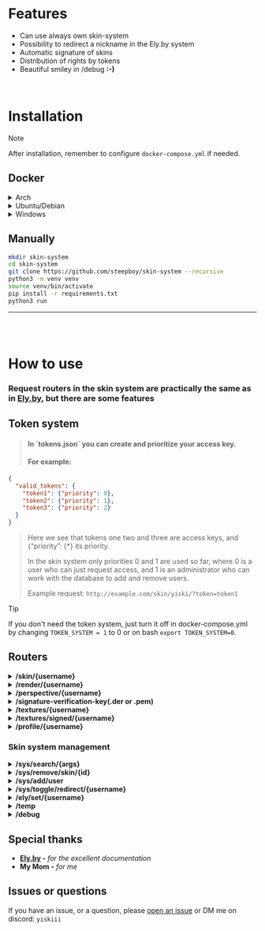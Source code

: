 # Features

- Can use always own skin-system
- Possibility to redirect a nickname in the Ely.by system
- Automatic signature of skins
- Distribution of rights by tokens
- Beautiful smiley in /debug **:-)**

<br>

# Installation
> [!NOTE]
> After installation, remember to configure `docker-compose.yml` if needed.

## Docker
<details><summary>Arch</summary>

```bash
sudo pacman -Syu git docker docker-compose
sudo systemctl enable docker
git clone https://github.com/steepboy/skin-system --recursive
cd skin-system
docker-compose up -d  --build
```

</details>
<details><summary>Ubuntu/Debian</summary>

```bash
sudo apt update && sudo apt upgrade
sudo apt-get install git docker-ce docker-ce-cli containerd.io docker-buildx-plugin docker-compose-plugin
sudo systemctl enable docker
git clone https://github.com/steepboy/skin-system --recursive
cd skin-system
docker-compose up -d  --build
```

</details>
<details><summary>Windows</summary>

#### Just install this: [Docker Desktop for Windows](https://docs.docker.com/desktop/install/windows-install/)

</details>

## Manually
```bash
mkdir skin-system
cd skin-system
git clone https://github.com/steepboy/skin-system --recursive
python3 -m venv venv
source venv/bin/activate
pip install -r requirements.txt
python3 run
```
___
<br>
<br>

# How to use
### Request routers in the skin system are practically the same as in [Ely.by](https://docs.ely.by/ru/skins-system.html#), but there are some features

## Token system
> <h4>In `tokens.json` you can create and prioritize your access key.</h4>
> <h4>For example:</h4>
```json
{
  "valid_tokens": {
    "token1": {"priority": 0},
    "token2": {"priority": 1},
    "token3": {"priority": 2}
  }
}
```
> Here we see that tokens one two and three are access keys, and {“priority”: {\*\} its priority.<br>
> 
> In the skin system only priorities 0 and 1 are used so far, where 0 is a user who can just request access, and 1 is an administrator who can work with the database to add and remove users.
>
> Example request: `http://example.com/skin/yiski/?token=token1`

> [!TIP]
> If you don't need the token system, just turn it off in docker-compose.yml by changing `TOKEN_SYSTEM = 1` to 0 or on bash `export TOKEN_SYSTEM=0`.

## Routers

<details><summary><b>/skin/{username}</b></summary>

> **Return skin image<br>**
> 
> Has a variable: *No*<br>
> Type: *GET*<br>
> Min token priority: *0*<br>
> Working through: *Ely.by (as soon own system too)*<br>
> Example request: `http://example.com/skin/yiski/?token=test`<br>

</details>
<details><summary><b>/render/{username}</b></summary>

> **Renders the character in 2D<br>**
> 
> Has a variable: **scale=** (default: 8) **type=** (body or head) **layer** (1 or 0) # second layer of skin on or off<br>
> Type: *GET*<br>
> Min token priority: *0*<br>
> Working through: *Ely.by (as soon own system too)*<br>
> Example request: `http://example.com/render/yiski?token=test&scale=20&type=body&layer=1`<br>

</details>
<details><summary><b>/perspective/{username}</b></summary>

> WARNING!!! Render in perspective does not show the second layer on the skin

> **render the character in perspective<br>**
> Has a variable: **scale=** (default: 8) **z=** (up or down) **y=** (front or back)<br>
> Type: *GET*<br>
> Min token priority: *0*<br>
> Working through: *Ely.by (as soon own system too)*<br>
> Example request: `http://example.com/perspective/yiski?token=test&scale=40&z=up&y=front`<br>

</details>
<details><summary><b>/signature-verification-key(.der or .pem)</b></summary>

> **[This endpoint returns a public key that can be used to verify a texture’s signature](https://docs.ely.by/en/skins-system.html#url)<br>**
> 
> Has a variable: *No*<br>
> Type: *GET*<br>
> Min token priority: *0*<br>
> Working through: *Ely.by future only*<br>
> Example request: `http://example.com/signature-verification-key.pem?token=test`<br>

</details>
<details><summary><b>/textures/{username}</b></summary>

> **Returns url for skin png<br>**
> 
> Has a variable: *No*<br>
> Type: *GET*<br>
> Min token priority: *0*<br>
> Working through: *Ely.by (as soon own system too)*<br>
> Example request: `http://example.com/textures/yiski?token=test`<br>

</details>
<details><summary><b>/textures/signed/{username}</b></summary>

> **Passes nickname, signature key and skin and information in base64<br>**
> 
> Has a variable: **proxy=** (true or false) # When true, the skin is not in the skin system, it will be retransmitted from Ely.by or Mojang.API<br>
> Type: *GET*<br>
> Min token priority: *0*<br>
> Working through: *skin-system and Ely.by*<br>
> Example request: `http://example.com/textures/signed/yiski?token=test&proxy=true`<br>

</details>
<details><summary><b>/profile/{username}</b></summary>

> **Passes nickname, signature key and skin and information in base64<br>**
> 
> Has a variable: **unsigned=** (true or false) # if true, does not show the signature key. More info: [here](https://docs.ely.by/en/skins-system.html#url)<br>
> Type: *GET*<br>
> Min token priority: *0*<br>
> Working through: *Ely.by future only*<br>
> Example request: `http://example.com/profile/yiski?token=test&unsigned=false`<br>

</details>

### Skin system management

<details><summary><b>/sys/search/{args}</b></summary>

> **If you enter a nickname or skin id, it will display what is stored in the DB skin system, but if you enter `<all>`, it will display the whole DB<br>**
> 
> Has a variable: **table=** (user_data or skin_data) # Which table should be searched**<br>
> Type: *GET*<br>
> Min token priority: *1*<br>
> Working through: *skin-system future only*<br>
> Example request: `http://example.com/sys/search/yiski?token=test1&table=user_data`<br>

</details>
<details><summary><b>/sys/remove/skin/{id}</b></summary>

> **Deletes the skin and all its data in the DB<br>**
> 
> Has a variable: *No*<br>
> Type: *GET*<br>
> Min token priority: *1*<br>
> Working through: *skin-system future only*<br>
> Example request: `http://example.com/sys/remove/skin/Ihdnwj12h?token=test1`<br>

</details>
<details><summary><b>/sys/add/user</b></summary>

> **Signs the skin and adds it to the DB<br>**
> 
> Type: *POST*<br>
> Min token priority: *1*<br>
> Working through: *skin-system future only*<br>
> Example request:<br>

```bash
curl -X POST http://example.com/sys/add/user \
  -F 'file=@/path/to/your/skin.png' \
  -F 'nickname=yiski'
  -F 'redirect=0' #Immediately set the redirect value, if 0, it will show the skin system data, if 1 Ely.by (diffault is 0)
  -F 'token=token'
```

</details>
<details><summary><b>/sys/toggle/redirect/{username}</b></summary>

> **Enables or disables nick redirect from Ely.by<br>**
> 
> Has a variable: **toggle=** (0 or 1)<br>
> Type: *GET*<br>
> Min token priority: *1*<br>
> Working through: *skin-system future only*<br>
> Example request: `http://example.com/sys/toggle/redirect/yiski?token=test1&toggle=0`<br>

</details>
<details><summary><b>/ely/set/{username}</b></summary>

> **Deletes the skin and all its data in the DB<br>**
> 
> Has a variable: **redirect=** (nickname or `<del>`) # Ely.by nickname skin of which will be forwarded. if `<del>` deletes the redirection nickname, if it has been<br>
> Type: *GET*<br>
> Min token priority: *1*<br>
> Working through: *skin-system future only*<br>
> Example request: `http://example.com/ely/set/yiski?token=test1&redirect=pablo`<br>

</details>
<details><summary><b>/temp</b></summary>

> **Temporarily saves the skin and gives a link to download it (Idk why I did this)<br>**
> 
> Type: *POST*<br>
> Min token priority: *1*<br>
> Working through: *skin-system future only*<br>
> Example request:<br>

```bash
curl -X POST http://example.com/temp \
  -F 'file=@/path/to/your/skin.png' \
  -F 'token=token' \
  -F 'time=60' #Time in seconds to delete. Max 300 seconds
```
</details>
<details><summary><b>/debug</b></summary>

> **just a debugi with a smiley face<br>**
> 
> Example request: `http://example.com/debug`<br>
</details>

## Special thanks

- **[Ely.by](https://ely.by) -** *for the excellent documentation*
- **My Mom -** *for me*

## Issues or questions

If you have an issue, or a question, please [open an issue](https://github.com/steepboy/skin-system/issues) or DM me on discord: `yiskiii`
